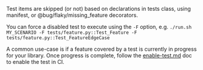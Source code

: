 Test items are skipped (or not) based on declarations in tests class, using manifest, or @bug/flaky/missing_feature decorators.

You can force a disabled test to execute using the `-F` option, e.g.
`./run.sh MY_SCENARIO -F tests/feature.py::Test_Feature -F tests/feature.py::Test_FeatureEdgeCase`

 A common use-case is if a feature covered by a test is currently in progress for your library. Once progress is complete, follow the [enable-test.md](../edit/enable-test.md) doc to enable the test in CI.

